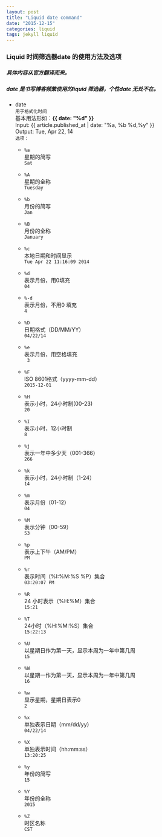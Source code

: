 ```yaml
---
layout: post
title: "Liquid date command"
date: "2015-12-15"
categories: liquid
tags: jekyll liquid
---
```


### Liquid  时间筛选器date 的使用方法及选项

##### 具体内容从官方翻译而来。

##### date 是书写博客频繁使用的liquid 筛选器，个性date 无处不在。

- date  
	`用于格式化时间`  
	基本用法形如：**&#123;{ date: "%d" }}**  
	Input: &#123;{ article.published_at | date: "%a, %b %d,%y" }}  
	Output: Tue, Apr 22, 14  
	`选项：`
	- `%a`  
		星期的简写  
		`Sat`

	- `%A`  
		星期的全称  
		`Tuesday`

	- `%b`  
		月份的简写  
		`Jan`
		
	- `%B`  
		月份的全称  
		`January`

	- `%c`  
		本地日期和时间显示  
		`Tue Apr 22 11:16:09 2014`
		
	- `%d`  
		表示月份，用0填充  
		`04`
		
	- `%-d`  
		表示月份，不用0 填充  
		`4`
		
	- `%D`  
		日期格式（DD/MM/YY）  
		`04/22/14`
		
	- `%e`  
		表示月份，用空格填充  
		`` 3``
		
	- `%F`  
		ISO 8601格式（yyyy-mm-dd）  
		`2015-12-01`
		
	- `%H`  
		表示小时，24小时制(00-23)  
		`20`
		
	- `%I`  
		表示小时，12小时制  
		`8`
		
	- `%j`  
		表示一年中多少天（001-366）  
		`266`
		
	- `%k`  
		表示小时，24小时制（1-24）  
		`14`
		
	- `%m`  
		表示月份（01-12）  
		`04`
		
	- `%M`  
		表示分钟（00-59）  
		`53`
		
	- `%p`  
		表示上下午（AM/PM）  
		`PM`
		
	- `%r`  
		表示时间（%I:%M:%S %P）集合  
		`03:20:07 PM`
		
	- `%R`  
		24 小时表示（%H:%M）集合  
		`15:21`
		
	- `%T`  
		24小时（%H:%M:%S）集合  
		`15:22:13`
		
	- `%U`  
		以星期日作为第一天，显示本周为一年中第几周  
		`15`
		
	- `%W`  
		以星期一作为第一天，显示本周为一年中第几周  
		`16`
		
	- `%w`  
		显示星期，星期日表示0  
		`2`
		
	- `%x`  
		单独表示日期（mm/dd/yy）  
		`04/22/14`
		
	- `%X`  
		单独表示时间（hh:mm:ss）  
		`13:20:25`
		
	- `%y`  
		年份的简写  
		`15`
		
	- `%Y`  
		年份的全称  
		`2015`
		
	- `%Z`  
		时区名称  
		`CST`
		
